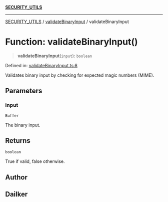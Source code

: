 [**SECURITY_UTILS**](../../README.md)

***

[SECURITY_UTILS](../../README.md) / [validateBinaryInput](../README.md) / validateBinaryInput

# Function: validateBinaryInput()

> **validateBinaryInput**(`input`): `boolean`

Defined in: [validateBinaryInput.ts:8](https://github.com/dailker/everyutil-js/blob/7799f3f003cb23f425be3f1c83c38483e2648188/src/security/validateBinaryInput.ts#L8)

Validates binary input by checking for expected magic numbers (MIME).

## Parameters

### input

`Buffer`

The binary input.

## Returns

`boolean`

True if valid, false otherwise.

## Author

## Dailker
